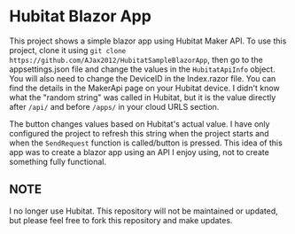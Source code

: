 # Hubitat Blazor App

This project shows a simple blazor app using Hubitat Maker API.
To use this project, clone it using
`git clone https://github.com/AJax2012/HubitatSampleBlazorApp`,
then go to the appsettings.json file and change the values in the `HubitatApiInfo` object. You will also need to change the DeviceID in the Index.razor file. You can find the details in the MakerApi page on your Hubitat device. I didn't know what the "random string" was called in Hubitat, but it is the value directly after `/api/` and before `/apps/` in your cloud URLS section.

The button changes values based on Hubitat's actual value. I have only configured the project to refresh this string when the project starts and when the `SendRequest` function is called/button is pressed. This idea of this app was to create a blazor app using an API I enjoy using, not to create something fully functional.

## NOTE

I no longer use Hubitat. This repository will not be maintained or updated, but please feel free to fork this repository and make updates.
